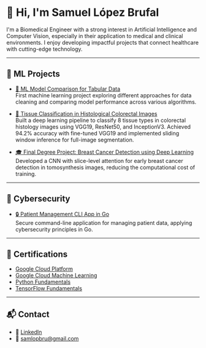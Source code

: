 # 👋 Hi, I'm Samuel López Brufal

I'm a Biomedical Engineer with a strong interest in Artificial Intelligence and Computer Vision, especially in their application to medical and clinical environments. I enjoy developing impactful projects that connect healthcare with cutting-edge technology.

---

## 🚀 ML Projects

- [🧪 ML Model Comparison for Tabular Data](https://github.com/SamLopBru/FirstMLProject.git)  
  First machine learning project exploring different approaches for data cleaning and comparing model performance across various algorithms.

- [🔬 Tissue Classification in Histological Colorectal Images](https://github.com/SamLopBru/ColorrectalDL.git) <br>
  Built a deep learning pipeline to classify 8 tissue types in colorectal histology images using VGG19, ResNet50, and InceptionV3. Achieved 94.2% accuracy with fine-tuned VGG19 and implemented sliding window     inference for full-image segmentation.
  
- [🎓 Final Degree Project: Breast Cancer Detection using Deep Learning](https://github.com/SamLopBru/FinalDegreeProject.git)  
  Developed a CNN with slice-level attention for early breast cancer detection in tomosynthesis images, reducing the computational cost of training.


---

## 🔐 Cybersecurity
- [🔒 Patient Management CLI App in Go](https://github.com/SamLopBru/CiberSecurityGo.git)  
  Secure command-line application for managing patient data, applying cybersecurity principles in Go.

---

## 📜 Certifications
- [Google Cloud Platform](Certificates/EITC_certificated_GoogleCloudPlatform.pdf)  
- [Google Cloud Machine Learning](Certificates/EITC_certificated_GoogleCloudML.pdf)  
- [Python Fundamentals](Certificates/EITC_certificate_Python.pdf)
- [TensorFlow Fundamentals](Certificates/EITC_certificated_TFfundamentals.pdf)

---

## 📬 Contact
- 💼 [LinkedIn](https://www.linkedin.com/in/samuel-lópez-brufal-4345682b0)  
- 📧 samlopbru@gmail.com
